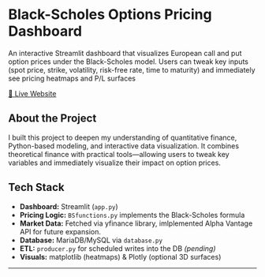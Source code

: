 # Black-Scholes Options Pricing Dashboard 
An interactive Streamlit dashboard that visualizes European call and put option prices under the Black-Scholes model. Users can tweak key inputs (spot price, strike, volatility, risk-free rate, time to maturity) and immediately see pricing heatmaps and P/L surfaces 

[🔗 Live Website](https://tleblackschole.streamlit.app)


## About the Project
I built this project to deepen my understanding of quantitative finance, Python-based modeling, and interactive data visualization. It combines theoretical finance with practical tools—allowing users to tweak key variables and immediately visualize their impact on option prices.

## Tech Stack
- **Dashboard:** Streamlit (`app.py`)  
- **Pricing Logic:** `BSfunctions.py` implements the Black-Scholes formula  
- **Market Data:** Fetched via yfinance library, imlplemented Alpha Vantage API for future expansion. 
- **Database:** MariaDB/MySQL via `database.py`  
- **ETL:** `producer.py` for scheduled writes into the DB  *(pending)*
- **Visuals:** matplotlib (heatmaps) & Plotly (optional 3D surfaces)  

---

